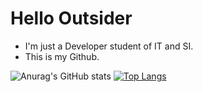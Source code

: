 <h1>Hello Outsider</h1>

- I'm just a Developer student of IT and SI.
- This is my Github.


![Anurag's GitHub stats](https://github-readme-stats.vercel.app/api?username=Kamaasoo&show_icons=true&theme=midnight-purple)
[![Top Langs](https://github-readme-stats.vercel.app/api/top-langs/?username=Kamaasoo&show_icons=true&theme=midnight-purple)](https://github.com/Kamaasoo/github-readme-stats)



